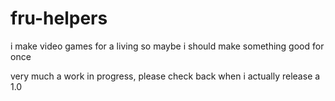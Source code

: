 # fru-helpers

i make video games for a living so maybe i should make something good for once

very much a work in progress, please check back when i actually release a 1.0
